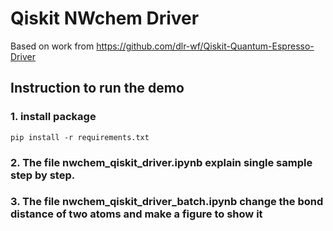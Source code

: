 # Qiskit NWchem Driver
Based on work from https://github.com/dlr-wf/Qiskit-Quantum-Espresso-Driver
## Instruction to run the demo
### 1. install package
```
pip install -r requirements.txt
```
### 2. The file nwchem_qiskit_driver.ipynb explain single sample step by step.
### 3. The file nwchem_qiskit_driver_batch.ipynb change the bond distance of two atoms and make a figure to show it


